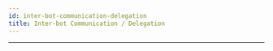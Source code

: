 ```yaml
---
id: inter-bot-communication-delegation
title: Inter-bot Communication / Delegation
---
```


--------------------
